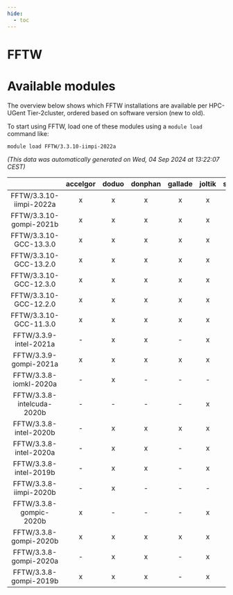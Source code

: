 ```yaml
---
hide:
  - toc
---
```


FFTW
====

# Available modules


The overview below shows which FFTW installations are available per HPC-UGent Tier-2cluster, ordered based on software version (new to old).

To start using FFTW, load one of these modules using a `module load` command like:

```shell
module load FFTW/3.3.10-iimpi-2022a
```

*(This data was automatically generated on Wed, 04 Sep 2024 at 13:22:07 CEST)*  

| |accelgor|doduo|donphan|gallade|joltik|shinx|skitty|
| :---: | :---: | :---: | :---: | :---: | :---: | :---: | :---: |
|FFTW/3.3.10-iimpi-2022a|x|x|x|x|x|-|x|
|FFTW/3.3.10-gompi-2021b|x|x|x|x|x|-|x|
|FFTW/3.3.10-GCC-13.3.0|x|x|x|x|x|x|x|
|FFTW/3.3.10-GCC-13.2.0|x|x|x|x|x|x|x|
|FFTW/3.3.10-GCC-12.3.0|x|x|x|x|x|x|x|
|FFTW/3.3.10-GCC-12.2.0|x|x|x|x|x|x|x|
|FFTW/3.3.10-GCC-11.3.0|x|x|x|x|x|x|x|
|FFTW/3.3.9-intel-2021a|-|x|x|-|x|-|x|
|FFTW/3.3.9-gompi-2021a|x|x|x|x|x|-|x|
|FFTW/3.3.8-iomkl-2020a|-|x|-|-|-|-|-|
|FFTW/3.3.8-intelcuda-2020b|-|-|-|-|x|-|-|
|FFTW/3.3.8-intel-2020b|-|x|x|x|x|-|x|
|FFTW/3.3.8-intel-2020a|-|x|x|-|x|-|x|
|FFTW/3.3.8-intel-2019b|-|x|x|-|x|-|x|
|FFTW/3.3.8-iimpi-2020b|-|x|-|-|-|-|-|
|FFTW/3.3.8-gompic-2020b|x|-|-|-|x|-|-|
|FFTW/3.3.8-gompi-2020b|x|x|x|x|x|-|x|
|FFTW/3.3.8-gompi-2020a|-|x|x|-|x|-|x|
|FFTW/3.3.8-gompi-2019b|x|x|x|-|x|-|x|
